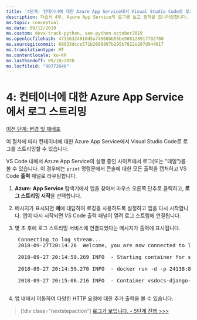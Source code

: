 ```yaml
---
title: '4단계: 컨테이너에 대한 Azure App Service에서 Visual Studio Code로 로그 스트리밍'
description: 자습서 4부, Azure App Service의 로그를 보고 동작을 모니터링합니다.
ms.topic: conceptual
ms.date: 09/12/2019
ms.custom: devx-track-python, seo-python-october2019
ms.openlocfilehash: 47316324010d5a74568bb55be508128917702780
ms.sourcegitcommit: 69933dcce571b2686897b295b7822e207d944617
ms.translationtype: HT
ms.contentlocale: ko-KR
ms.lasthandoff: 09/18/2020
ms.locfileid: "90772646"
---
```

# <a name="4-stream-logs-from-azure-app-service-for-a-container"></a>4: 컨테이너에 대한 Azure App Service에서 로그 스트리밍

[이전 단계: 변경 및 재배포](tutorial-deploy-containers-03.md)

이 절차에 따라 컨테이너에 대한 Azure App Service에서 Visual Studio Code로 로그를 스트리밍할 수 있습니다.

VS Code 내에서 Azure App Service의 실행 중인 사이트에서 로그(또는 "테일")를 볼 수 있습니다. 이 경우에는 `print` 명령문에서 콘솔에 대한 모든 출력을 캡처하고 VS Code **출력** 패널로 라우팅합니다.

1. **Azure: App Service** 탐색기에서 앱을 찾아서 마우스 오른쪽 단추로 클릭하고, **로그 스트리밍 시작**을 선택합니다.

1. 메시지가 표시되면 **예**에 대답하여 로깅을 사용하도록 설정하고 앱을 다시 시작합니다. 앱이 다시 시작되면 VS Code 출력 패널이 열려 로그 스트림에 연결됩니다.

1. 몇 초 후에 로그 스트리밍 서비스에 연결되었다는 메시지가 출력에 표시됩니다.

    <pre>
    Connecting to log stream...
    2018-09-27T20:14:26  Welcome, you are now connected to log-streaming service.

    2018-09-27 20:14:59.269 INFO  - Starting container for site

    2018-09-27 20:14:59.270 INFO  - docker run -d -p 24138:8000 --name vsdocs-django-sample-container_0 -e WEBSITES_PORT=8000 -e WEBSITE_SITE_NAME=vsdocs-django-sample-container -e WEBSITE_AUTH_ENABLED=False -e WEBSITE_ROLE_INSTANCE_ID=0 -e WEBSITE_INSTANCE_ID=02c705ae24eaf5f298e553a9c2724b9fe4485707c2d1c36137cd02931091e561 -e HTTP_LOGGING_ENABLED=1 vsdocsregistry.azurecr.io/python-sample-vscode-django-tutorial:latest

    2018-09-27 20:15:06.216 INFO  - Container vsdocs-django-sample-container_0 for site vsdocs-django-sample-container initialized successfully.
    </pre>

1. 앱 내에서 이동하여 다양한 HTTP 요청에 대한 추가 출력을 볼 수 있습니다.

> [!div class="nextstepaction"]
> [로그가 보입니다. - 5단계 진행 >>>](tutorial-deploy-containers-05.md)


